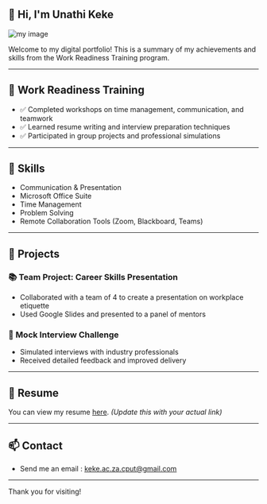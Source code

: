 ## 👋 Hi, I'm Unathi Keke

![my image](https://drive.google.com/file/d/1M5tXT_ht24eANSPO5VpLWA3aRifhqhCK/view?pli=1) 

Welcome to my digital portfolio! This is a summary of my achievements and skills from the Work Readiness Training program.

---

## 💼 Work Readiness Training

- ✅ Completed workshops on time management, communication, and teamwork
- ✅ Learned resume writing and interview preparation techniques
- ✅ Participated in group projects and professional simulations

---

## 🔧 Skills

- Communication & Presentation
- Microsoft Office Suite
- Time Management
- Problem Solving
- Remote Collaboration Tools (Zoom, Blackboard, Teams)

---

## 📁 Projects

### 📚 Team Project: Career Skills Presentation
- Collaborated with a team of 4 to create a presentation on workplace etiquette
- Used Google Slides and presented to a panel of mentors

### 🧠 Mock Interview Challenge
- Simulated interviews with industry professionals
- Received detailed feedback and improved delivery

---

## 📜 Resume

You can view my resume [here](https://*********). *(Update this with your actual link)*

---

## 📫 Contact

- Send me an email : keke.ac.za.cput@gmail.com
  
---

Thank you for visiting!
